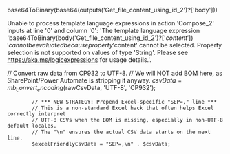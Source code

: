 base64ToBinary(base64(outputs('Get_file_content_using_id_2')?['body']))


Unable to process template language expressions in action 'Compose_2' inputs at line '0' and column '0': 'The template language expression 'base64ToBinary(body('Get_file_content_using_id_2')?['$content'])' cannot be evaluated because property '$content' cannot be selected. Property selection is not supported on values of type 'String'. Please see https://aka.ms/logicexpressions for usage details.'.



// Convert raw data from CP932 to UTF-8.
            // We will NOT add BOM here, as SharePoint/Power Automate is stripping it anyway.
            $csvData = mb_convert_encoding($rawCsvData, 'UTF-8', 'CP932');

            // *** NEW STRATEGY: Prepend Excel-specific "SEP=," line ***
            // This is a non-standard Excel hack that often helps Excel correctly interpret
            // UTF-8 CSVs when the BOM is missing, especially in non-UTF-8 default locales.
            // The "\n" ensures the actual CSV data starts on the next line.
            $excelFriendlyCsvData = "SEP=,\n" . $csvData; 
